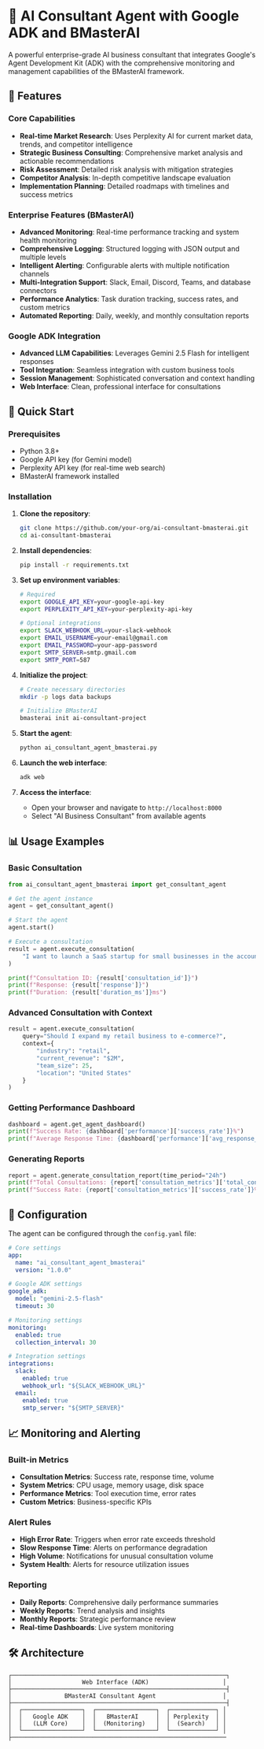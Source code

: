 # 🤖 AI Consultant Agent with Google ADK and BMasterAI

A powerful enterprise-grade AI business consultant that integrates Google's Agent Development Kit (ADK) with the comprehensive monitoring and management capabilities of the BMasterAI framework.

## 🌟 Features

### Core Capabilities
- **Real-time Market Research**: Uses Perplexity AI for current market data, trends, and competitor intelligence
- **Strategic Business Consulting**: Comprehensive market analysis and actionable recommendations
- **Risk Assessment**: Detailed risk analysis with mitigation strategies
- **Competitor Analysis**: In-depth competitive landscape evaluation
- **Implementation Planning**: Detailed roadmaps with timelines and success metrics

### Enterprise Features (BMasterAI)
- **Advanced Monitoring**: Real-time performance tracking and system health monitoring
- **Comprehensive Logging**: Structured logging with JSON output and multiple levels
- **Intelligent Alerting**: Configurable alerts with multiple notification channels
- **Multi-Integration Support**: Slack, Email, Discord, Teams, and database connectors
- **Performance Analytics**: Task duration tracking, success rates, and custom metrics
- **Automated Reporting**: Daily, weekly, and monthly consultation reports

### Google ADK Integration
- **Advanced LLM Capabilities**: Leverages Gemini 2.5 Flash for intelligent responses
- **Tool Integration**: Seamless integration with custom business tools
- **Session Management**: Sophisticated conversation and context handling
- **Web Interface**: Clean, professional interface for consultations

## 🚀 Quick Start

### Prerequisites
- Python 3.8+
- Google API key (for Gemini model)
- Perplexity API key (for real-time web search)
- BMasterAI framework installed

### Installation

1. **Clone the repository**:
   ```bash
   git clone https://github.com/your-org/ai-consultant-bmasterai.git
   cd ai-consultant-bmasterai
   ```

2. **Install dependencies**:
   ```bash
   pip install -r requirements.txt
   ```

3. **Set up environment variables**:
   ```bash
   # Required
   export GOOGLE_API_KEY=your-google-api-key
   export PERPLEXITY_API_KEY=your-perplexity-api-key
   
   # Optional integrations
   export SLACK_WEBHOOK_URL=your-slack-webhook
   export EMAIL_USERNAME=your-email@gmail.com
   export EMAIL_PASSWORD=your-app-password
   export SMTP_SERVER=smtp.gmail.com
   export SMTP_PORT=587
   ```

4. **Initialize the project**:
   ```bash
   # Create necessary directories
   mkdir -p logs data backups
   
   # Initialize BMasterAI
   bmasterai init ai-consultant-project
   ```

5. **Start the agent**:
   ```bash
   python ai_consultant_agent_bmasterai.py
   ```

6. **Launch the web interface**:
   ```bash
   adk web
   ```

7. **Access the interface**:
   - Open your browser and navigate to `http://localhost:8000`
   - Select "AI Business Consultant" from available agents

## 📊 Usage Examples

### Basic Consultation
```python
from ai_consultant_agent_bmasterai import get_consultant_agent

# Get the agent instance
agent = get_consultant_agent()

# Start the agent
agent.start()

# Execute a consultation
result = agent.execute_consultation(
    "I want to launch a SaaS startup for small businesses in the accounting space"
)

print(f"Consultation ID: {result['consultation_id']}")
print(f"Response: {result['response']}")
print(f"Duration: {result['duration_ms']}ms")
```

### Advanced Consultation with Context
```python
result = agent.execute_consultation(
    query="Should I expand my retail business to e-commerce?",
    context={
        "industry": "retail",
        "current_revenue": "$2M",
        "team_size": 25,
        "location": "United States"
    }
)
```

### Getting Performance Dashboard
```python
dashboard = agent.get_agent_dashboard()
print(f"Success Rate: {dashboard['performance']['success_rate']}%")
print(f"Average Response Time: {dashboard['performance']['avg_response_time']}ms")
```

### Generating Reports
```python
report = agent.generate_consultation_report(time_period="24h")
print(f"Total Consultations: {report['consultation_metrics']['total_consultations']}")
print(f"Success Rate: {report['consultation_metrics']['success_rate']}%")
```

## 🔧 Configuration

The agent can be configured through the `config.yaml` file:

```yaml
# Core settings
app:
  name: "ai_consultant_agent_bmasterai"
  version: "1.0.0"

# Google ADK settings
google_adk:
  model: "gemini-2.5-flash"
  timeout: 30

# Monitoring settings
monitoring:
  enabled: true
  collection_interval: 30

# Integration settings
integrations:
  slack:
    enabled: true
    webhook_url: "${SLACK_WEBHOOK_URL}"
  email:
    enabled: true
    smtp_server: "${SMTP_SERVER}"
```

## 📈 Monitoring and Alerting

### Built-in Metrics
- **Consultation Metrics**: Success rate, response time, volume
- **System Metrics**: CPU usage, memory usage, disk space
- **Performance Metrics**: Tool execution time, error rates
- **Custom Metrics**: Business-specific KPIs

### Alert Rules
- **High Error Rate**: Triggers when error rate exceeds threshold
- **Slow Response Time**: Alerts on performance degradation
- **High Volume**: Notifications for unusual consultation volume
- **System Health**: Alerts for resource utilization issues

### Reporting
- **Daily Reports**: Comprehensive daily performance summaries
- **Weekly Reports**: Trend analysis and insights
- **Monthly Reports**: Strategic performance review
- **Real-time Dashboards**: Live system monitoring

## 🛠️ Architecture

```
┌─────────────────────────────────────────────────────────────┐
│                    Web Interface (ADK)                     │
├─────────────────────────────────────────────────────────────┤
│               BMasterAI Consultant Agent                   │
├─────────────────────────────────────────────────────────────┤
│  ┌─────────────────┐  ┌─────────────────┐  ┌─────────────┐ │
│  │   Google ADK    │  │   BMasterAI     │  │ Perplexity  │ │
│  │   (LLM Core)    │  │  (Monitoring)   │  │  (Search)   │ │
│  └─────────────────┘  └─────────────────┘  └─────────────┘ │
├─────────────────────────────────────────────────────────────